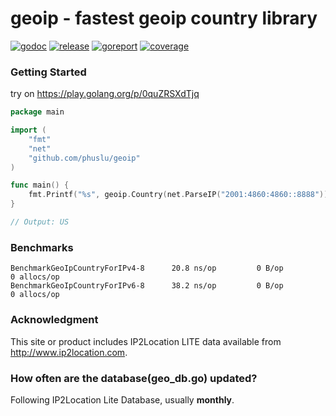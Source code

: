 # geoip - fastest geoip country library

[![godoc][godoc-img]][godoc] [![release][release-img]][release] [![goreport][goreport-img]][goreport] [![coverage][coverage-img]][coverage]

### Getting Started

try on https://play.golang.org/p/0quZRSXdTjq
```go
package main

import (
	"fmt"
	"net"
	"github.com/phuslu/geoip"
)

func main() {
	fmt.Printf("%s", geoip.Country(net.ParseIP("2001:4860:4860::8888")))
}

// Output: US
```

### Benchmarks
```
BenchmarkGeoIpCountryForIPv4-8   	20.8 ns/op	       0 B/op	       0 allocs/op
BenchmarkGeoIpCountryForIPv6-8   	38.2 ns/op	       0 B/op	       0 allocs/op
```

### Acknowledgment
This site or product includes IP2Location LITE data available from http://www.ip2location.com.

### How often are the database(geo_db.go) updated?
Following IP2Location Lite Database, usually **monthly**.

[godoc-img]: http://img.shields.io/badge/godoc-reference-blue.svg
[godoc]: https://godoc.org/github.com/phuslu/geoip
[release-img]: https://img.shields.io/github/v/tag/phuslu/geoip?label=release
[release]: https://github.com/phuslu/geoip/releases
[goreport-img]: https://goreportcard.com/badge/github.com/phuslu/geoip
[goreport]: https://goreportcard.com/report/github.com/phuslu/geoip
[coverage-img]: https://img.shields.io/badge/coverage-100%25-brightgreen
[coverage]: https://gocover.io/github.com/phuslu/geoip
